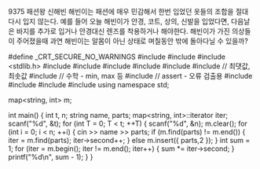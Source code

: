 9375 패션왕 신해빈
해빈이는 패션에 매우 민감해서 한번 입었던 옷들의 조합을 절대 다시 입지 않는다. 
예를 들어 오늘 해빈이가 안경, 코트, 상의, 신발을 입었다면, 다음날은 바지를 추가로 입거나 안경대신 렌즈를 착용하거나 해야한다.
해빈이가 가진 의상들이 주어졌을때 과연 해빈이는 알몸이 아닌 상태로 며칠동안 밖에 돌아다닐 수 있을까?



#define _CRT_SECURE_NO_WARNINGS
#include <numeric>
#include <cstdio>
#include <stdlib.h>
#include <iostream>
#include <cstring>
#include <string>
#include <algorithm>
#include <vector>
#include <climits>   // 최댓값, 최솟값
#include <cmath>   // 수학 - min, max 등
#include <cassert>   // assert - 오류 검출용
#include <queue>
#include <stack>
#include <deque>
#include <map>
using namespace std;

map<string, int> m;

int main() {
	int t, n;
	string name, parts;
	map<string, int>::iterator iter;
	scanf("%d", &t);
	for (int T = 0; T < t; ++T) {
		scanf("%d", &n);
		m.clear();
		for (int i = 0; i < n; ++i) {
			cin >> name >> parts;
			if (m.find(parts) != m.end()) {
				iter = m.find(parts);
				iter->second++;
			}
			else
				m.insert({ parts,2 });
		}
		int sum = 1;
		for (iter = m.begin(); iter != m.end(); iter++) {
			sum *= iter->second;
		}
		printf("%d\n", sum - 1);
	}
}
